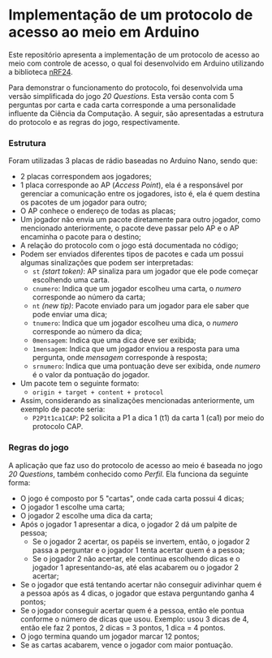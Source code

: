 # Implementação de um protocolo de acesso ao meio em Arduino

Este repositório apresenta a implementação de um protocolo de acesso ao meio com controle de acesso, o qual foi desenvolvido em Arduino utilizando a biblioteca [nRF24](http://tmrh20.github.io/RF24/).

Para demonstrar o funcionamento do protocolo, foi desenvolvida uma versão simplificada do jogo *20 Questions*. Esta versão conta com 5 perguntas por carta e cada carta corresponde a uma personalidade influente da Ciência da Computação. A seguir, são apresentadas a estrutura do protocolo e as regras do jogo, respectivamente.

### Estrutura

Foram utilizadas 3 placas de rádio baseadas no Arduino Nano, sendo que:
* 2 placas correspondem aos jogadores;
* 1 placa corresponde ao AP (*Access Point*), ela é a responsável por gerenciar a comunicação entre os jogadores, isto é, ela é quem destina os pacotes de um jogador para outro;
* O AP conhece o endereço de todas as placas;
* Um jogador não envia um pacote diretamente para outro jogador, como mencionado anteriormente, o pacote deve passar pelo AP e o AP encaminha o pacote para o destino;
* A relação do protocolo com o jogo está documentada no código;
* Podem ser enviados diferentes tipos de pacotes e cada um possui algumas sinalizações que podem ser interpretadas:
  * `st` *(start token)*: AP sinaliza para um jogador que ele pode começar escolhendo uma carta.
  * `cnumero`: Indica que um jogador escolheu uma carta, o *numero* corresponde ao número da carta;
  * `nt` *(new tip)*: Pacote enviado para um jogador para ele saber que pode enviar uma dica;
  * `tnumero`: Indica que um jogador escolheu uma dica, o *numero* corresponde ao número da dica;
  * `0mensagem`: Indica que uma dica deve ser exibida;
  * `1mensagem`: Indica que um jogador enviou a resposta para uma pergunta, onde *mensagem* corresponde à resposta;
  * `srnumero`: Indica que uma pontuação deve ser exibida, onde *numero* é o valor da pontuação do jogador.
* Um pacote tem o seguinte formato:
  * `origin + target + content + protocol`
* Assim, considerando as sinalizações mencionadas anteriormente, um exemplo de pacote seria:
  * `P2P1t1ca1CAP`: P2 solicita a P1 a dica 1 (t1) da carta 1 (ca1) por meio do protocolo CAP.

### Regras do jogo

A aplicação que faz uso do protocolo de acesso ao meio é baseada no jogo *20 Questions*, também conhecido como *Perfil*. Ela funciona da seguinte forma:

* O jogo é composto por 5 "cartas", onde cada carta possui 4 dicas;
* O jogador 1 escolhe uma carta;
* O jogador 2 escolhe uma dica da carta;
* Após o jogador 1 apresentar a dica, o jogador 2 dá um palpite de pessoa;
  * Se o jogador 2 acertar, os papéis se invertem, então, o jogador 2 passa a perguntar e o jogador 1 tenta acertar quem é a pessoa;
  * Se o jogador 2 não acertar, ele continua escolhendo dicas e o jogador 1 apresentando-as, até elas acabarem ou o jogador 2 acertar;
* Se o jogador que está tentando acertar não conseguir adivinhar quem é a pessoa após as 4 dicas, o jogador que estava perguntando ganha 4 pontos;
* Se o jogador conseguir acertar quem é a pessoa, então ele pontua conforme o número de dicas que usou. Exemplo: usou 3 dicas de 4, então ele faz 2 pontos, 2 dicas = 3 pontos, 1 dica = 4 pontos.
* O jogo termina quando um jogador marcar 12 pontos;
* Se as cartas acabarem, vence o jogador com maior pontuação.
